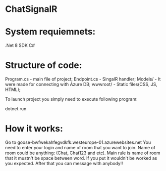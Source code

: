 # ChatSignalR
# System requiemnets:
.Net 8 SDK
C#

# Structure of code:
Program.cs - main file of project;
Endpoint.cs - SingalR handler;
Models/ - It were made for connecting with Azure DB;
wwwroot/ - Static files(CSS, JS, HTML);

To launch project you simply need to execute following program:

dotnet run

# How it works:
Go to goose-bwfwekahfegvdkfk.westeurope-01.azurewebsites.net
You need to enter your login and name of room that you want to join.
Name of room could be anything: (Chat, Chat123 and etc).
Main rule is name of room that it mustn't be space between word. If you put it wouldn't be worked as you expected.
After that you can message with anybody!!




